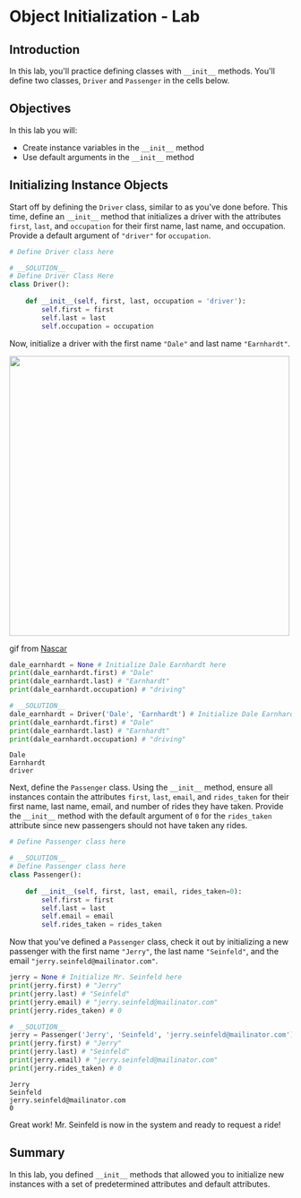 
# Object Initialization - Lab

## Introduction
In this lab, you'll practice defining classes with `__init__` methods. You'll define two classes, `Driver` and `Passenger` in the cells below. 

## Objectives

In this lab you will:

* Create instance variables in the `__init__` method
* Use default arguments in the `__init__` method  

## Initializing Instance Objects

Start off by defining the `Driver` class, similar to as you've done before. This time, define an `__init__` method that initializes a driver with the attributes `first`, `last`, and `occupation` for their first name, last name, and occupation. Provide a default argument of `"driver"` for `occupation`.


```python
# Define Driver class here
```


```python
# __SOLUTION__ 
# Define Driver Class Here
class Driver():
    
    def __init__(self, first, last, occupation = 'driver'):
        self.first = first
        self.last = last
        self.occupation = occupation
```

Now, initialize a driver with the first name `"Dale"` and last name `"Earnhardt"`.

<img src="images/dale.gif" width="500">

gif from [Nascar](https://giphy.com/nascar)


```python
dale_earnhardt = None # Initialize Dale Earnhardt here
print(dale_earnhardt.first) # "Dale"
print(dale_earnhardt.last) # "Earnhardt"
print(dale_earnhardt.occupation) # "driving"
```


```python
# __SOLUTION__ 
dale_earnhardt = Driver('Dale', 'Earnhardt') # Initialize Dale Earnhardt here
print(dale_earnhardt.first) # "Dale"
print(dale_earnhardt.last) # "Earnhardt"
print(dale_earnhardt.occupation) # "driving"
```

    Dale
    Earnhardt
    driver


Next, define the `Passenger` class. Using the `__init__` method, ensure all instances contain the attributes `first`, `last`, `email`, and `rides_taken` for their first name, last name, email, and number of rides they have taken. Provide the `__init__` method with the default argument of `0` for the `rides_taken` attribute since new passengers should not have taken any rides. 


```python
# Define Passenger class here
```


```python
# __SOLUTION__ 
# Define Passenger class here
class Passenger():
    
    def __init__(self, first, last, email, rides_taken=0):
        self.first = first
        self.last = last
        self.email = email
        self.rides_taken = rides_taken
```

Now that you've defined a `Passenger` class, check it out by initializing a new passenger with the first name `"Jerry"`, the last name `"Seinfeld"`, and the email `"jerry.seinfeld@mailinator.com"`.


```python
jerry = None # Initialize Mr. Seinfeld here
print(jerry.first) # "Jerry"
print(jerry.last) # "Seinfeld"
print(jerry.email) # "jerry.seinfeld@mailinator.com"
print(jerry.rides_taken) # 0
```


```python
# __SOLUTION__ 
jerry = Passenger('Jerry', 'Seinfeld', 'jerry.seinfeld@mailinator.com') # Initialize Mr. Seinfeld here
print(jerry.first) # "Jerry"
print(jerry.last) # "Seinfeld"
print(jerry.email) # "jerry.seinfeld@mailinator.com"
print(jerry.rides_taken) # 0
```

    Jerry
    Seinfeld
    jerry.seinfeld@mailinator.com
    0


Great work! Mr. Seinfeld is now in the system and ready to request a ride!

## Summary


In this lab, you defined `__init__` methods that allowed you to initialize new instances with a set of predetermined attributes and default attributes.
